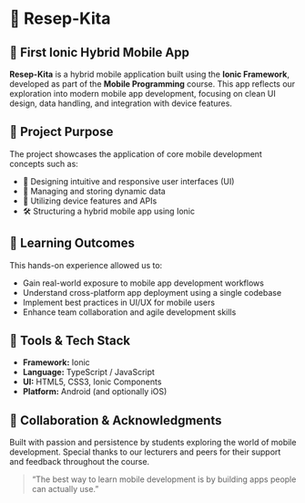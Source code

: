 # 📱 Resep-Kita

## 🍲 First Ionic Hybrid Mobile App

**Resep-Kita** is a hybrid mobile application built using the **Ionic Framework**, developed as part of the **Mobile Programming** course. This app reflects our exploration into modern mobile app development, focusing on clean UI design, data handling, and integration with device features.

## 🎯 Project Purpose
The project showcases the application of core mobile development concepts such as:
- 📱 Designing intuitive and responsive user interfaces (UI)
- 🔄 Managing and storing dynamic data
- 📡 Utilizing device features and APIs
- 🛠️ Structuring a hybrid mobile app using Ionic

## 🧪 Learning Outcomes
This hands-on experience allowed us to:
- Gain real-world exposure to mobile app development workflows
- Understand cross-platform app deployment using a single codebase
- Implement best practices in UI/UX for mobile users
- Enhance team collaboration and agile development skills

## 🚀 Tools & Tech Stack
- **Framework:** Ionic
- **Language:** TypeScript / JavaScript
- **UI:** HTML5, CSS3, Ionic Components
- **Platform:** Android (and optionally iOS)

## 🤝 Collaboration & Acknowledgments
Built with passion and persistence by students exploring the world of mobile development. Special thanks to our lecturers and peers for their support and feedback throughout the course.

> “The best way to learn mobile development is by building apps people can actually use.”

